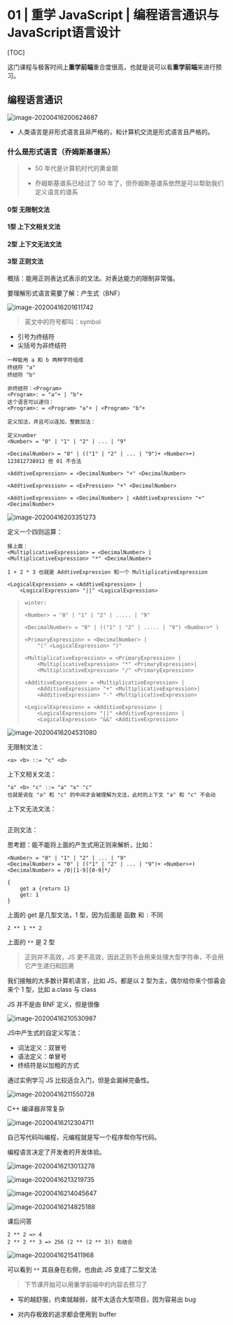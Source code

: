 # 01 | 重学 JavaScript | 编程语言通识与JavaScript语言设计

[TOC]

这门课程与极客时间上**重学前端**重合度很高，也就是说可以看**重学前端**来进行预习。

## 编程语言通识

![image-20200416200624687](assets/image-20200416200624687.png)

- 人类语言是非形式语言且非严格的，和计算机交流是形式语言且严格的。

### 什么是形式语言（乔姆斯基谱系）

> - 50 年代是计算机时代的黄金期
>
> - 乔姆斯基谱系已经过了 50 年了，但乔姆斯基谱系依然是可以帮助我们定义语言的谱系

#### 0型 无限制文法

#### 1型 上下文相关文法

#### 2型 上下文无法文法

#### 3型 正则文法

概括：能用正则表达式表示的文法。对表达能力的限制非常强。



要理解形式语言需要了解：产生式（BNF）

![image-20200416201611742](assets/image-20200416201611742.png)

> 英文中的符号都叫：symbol

- 引号为终结符
- 尖括号为非终结符

```
一种能用 a 和 b 两种字符组成
终结符 "a"
终结符 "b"

非终结符：<Program>
<Program>: = "a"+ | "b"+
这个语言可以递归：
<Program>: = <Program> "a"+ | <Program> "b"+

定义加法，并且可以连加，整数加法：

定义number
<Number> = "0" | "1" | "2" | ... | "9"

<DecimalNumber> = "0" | (("1" | "2" | ... | "9")+ <Number>+) 123812738912 但 01 不合法

<AddtiveExpression> = <DecimalNumber> "+" <DecimalNumber>

<AddtiveExpression> = <ExPression> "+" <DecimalNumber>

<AddtiveExpression> = <DecimalNumber> | <AddtiveExpression> "+" <DecimalNumber>
```

![image-20200416203351273](assets/image-20200416203351273.png)

定义一个四则运算：

```
接上面：
<MultiplicativeExpression> = <DecimalNumber> | <MultiplicativeExpression> "*" <DecimalNumber>

1 + 2 * 3 也就是 AddtiveExpression 和一个 MultiplicativeExpression

<LogicalExpression> = <AddtiveExpression> | 
	<LogicalExpression> "||" <LogicalExpression>
```

> ```
> winter:
> 
> <Number> = "0" | "1" | "2" | ..... | "9"
> 
> <DecimalNumber> = "0" | (("1" | "2" | ..... | "9") <Number>* )
> 
> <PrimaryExpression> = <DecimalNumber> |
>     "(" <LogicalExpression> ")"
> 
> <MultiplicativeExpression> = <PrimaryExpression> | 
>     <MultiplicativeExpression> "*" <PrimaryExpression>| 
>     <MultiplicativeExpression> "/" <PrimaryExpression>
> 
> <AdditiveExpression> = <MultiplicativeExpression> | 
>     <AdditiveExpression> "+" <MultiplicativeExpression>| 
>     <AdditiveExpression> "-" <MultiplicativeExpression>
> 
> <LogicalExpression> = <AdditiveExpression> | 
>     <LogicalExpression> "||" <AdditiveExpression> | 
>     <LogicalExpression> "&&" <AdditiveExpression>
> ```



![image-20200416204531080](assets/image-20200416204531080.png)

无限制文法：

```
<a> <b> ::= "c" <d>
```

上下文相关文法：

```
"a" <b> "c" ::= "a" "x" "c"
也就是说在 "a" 和 "c" 的中间才会被理解为文法，此时的上下文 "a" 和 "c" 不会动
```

上下文无法文法：

```

```

正则文法：



思考题：能不能将上面的产生式用正则来解析，比如：

```
<Number> = "0" | "1" | "2" | ... | "9"
<DecimalNumber> = "0" | (("1" | "2" | ... | "9")+ <Number>+) 
<DecimalNumber> = /0|[1-9][0-9]*/
```



```
{
	get a {return 1}
	get: 1
}
```

上面的 get 是几型文法，1 型，因为后面是 函数 和 `:` 不同

```
2 ** 1 ** 2
```

上面的 `**` 是 2 型

> 正则并不高效，JS 更不高效，因此正则不会用来处理大型字符串，不会用它产生递归和回溯



我们接触的大多数计算机语言，比如 JS，都是以 2 型为主，偶尔给你来个惊喜会来个 1 型，比如 a.class 与 class



JS 并不是由 BNF 定义，但是很像



![image-20200416210530987](assets/image-20200416210530987.png)

JS中产生式的自定义写法：

- 词法定义：双冒号
- 语法定义：单冒号
- 终结符是以加粗的方式



通过实例学习 JS 比较适合入门，但是会漏掉完备性。



![image-20200416211550728](assets/image-20200416211550728.png)

C++ 编译器非常复杂



![image-20200416212304711](assets/image-20200416212304711.png)



自己写代码叫编程，元编程就是写一个程序帮你写代码。



编程语言决定了开发者的开发体验。



![image-20200416213013278](assets/image-20200416213013278.png)



![image-20200416213219735](assets/image-20200416213219735.png)



![image-20200416214045647](assets/image-20200416214045647.png)



![image-20200416214825188](assets/image-20200416214825188.png)



课后问答

```JS
2 ** 2 => 4
2 ** 2 ** 3 => 256 (2 ** (2 ** 3)) 右结合
```

![image-20200416215411968](assets/image-20200416215411968.png)

可以看到 `**` 其自身在右侧，也由此 JS 变成了二型文法



> 下节课开始可以用重学前端中的内容去预习了



- 写的越舒服，约束就越弱，就不太适合大型项目，因为容易出 bug



- 对内存极致的追求都会使用到 buffer

